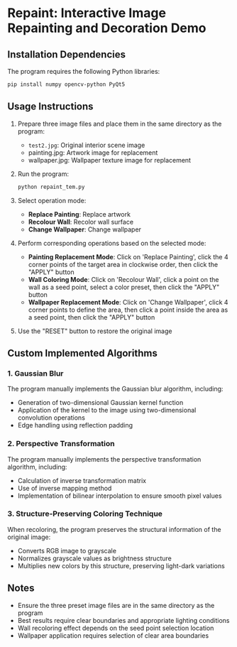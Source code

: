 # Repaint: Interactive Image Repainting and Decoration Demo

## Installation Dependencies

The program requires the following Python libraries:

```bash
pip install numpy opencv-python PyQt5
```

## Usage Instructions

1. Prepare three image files and place them in the same directory as the program:
   - `test2.jpg`: Original interior scene image
   - painting.jpg: Artwork image for replacement
   - wallpaper.jpg: Wallpaper texture image for replacement

2. Run the program:
   ```bash
   python repaint_tem.py
   ```

3. Select operation mode:
   - **Replace Painting**: Replace artwork
   - **Recolour Wall**: Recolor wall surface
   - **Change Wallpaper**: Change wallpaper

4. Perform corresponding operations based on the selected mode:
   - **Painting Replacement Mode**: Click on 'Replace Painting', click the 4 corner points of the target area in clockwise order, then click the "APPLY" button
   - **Wall Coloring Mode**: Click on 'Recolour Wall', click a point on the wall as a seed point, select a color preset, then click the "APPLY" button
   - **Wallpaper Replacement Mode**: Click on 'Change Wallpaper', click 4 corner points to define the area, then click a point inside the area as a seed point, then click the "APPLY" button

5. Use the "RESET" button to restore the original image

## Custom Implemented Algorithms

### 1. Gaussian Blur

The program manually implements the Gaussian blur algorithm, including:
- Generation of two-dimensional Gaussian kernel function
- Application of the kernel to the image using two-dimensional convolution operations
- Edge handling using reflection padding

### 2. Perspective Transformation

The program manually implements the perspective transformation algorithm, including:
- Calculation of inverse transformation matrix
- Use of inverse mapping method
- Implementation of bilinear interpolation to ensure smooth pixel values

### 3. Structure-Preserving Coloring Technique

When recoloring, the program preserves the structural information of the original image:
- Converts RGB image to grayscale
- Normalizes grayscale values as brightness structure
- Multiplies new colors by this structure, preserving light-dark variations

## Notes

- Ensure the three preset image files are in the same directory as the program
- Best results require clear boundaries and appropriate lighting conditions
- Wall recoloring effect depends on the seed point selection location
- Wallpaper application requires selection of clear area boundaries
